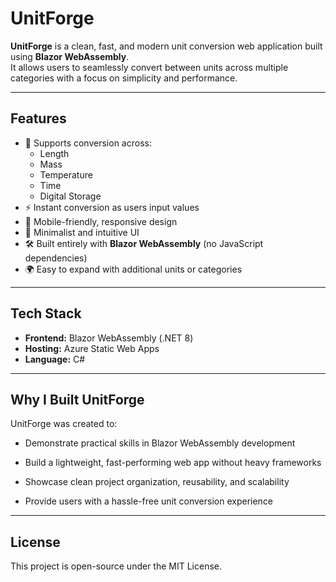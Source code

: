 # UnitForge

**UnitForge** is a clean, fast, and modern unit conversion web application built using **Blazor WebAssembly**.  
It allows users to seamlessly convert between units across multiple categories with a focus on simplicity and performance.

---

## Features

- 🔄 Supports conversion across:
  - Length
  - Mass
  - Temperature
  - Time
  - Digital Storage
- ⚡ Instant conversion as users input values
- 📱 Mobile-friendly, responsive design
- 🎨 Minimalist and intuitive UI
- 🛠️ Built entirely with **Blazor WebAssembly** (no JavaScript dependencies)
- 🌍 Easy to expand with additional units or categories

---

## Tech Stack

- **Frontend:** Blazor WebAssembly (.NET 8)
- **Hosting:** Azure Static Web Apps
- **Language:** C#

---

## Why I Built UnitForge

UnitForge was created to:

- Demonstrate practical skills in Blazor WebAssembly development

- Build a lightweight, fast-performing web app without heavy frameworks

- Showcase clean project organization, reusability, and scalability

- Provide users with a hassle-free unit conversion experience

---

## License
This project is open-source under the MIT License.
